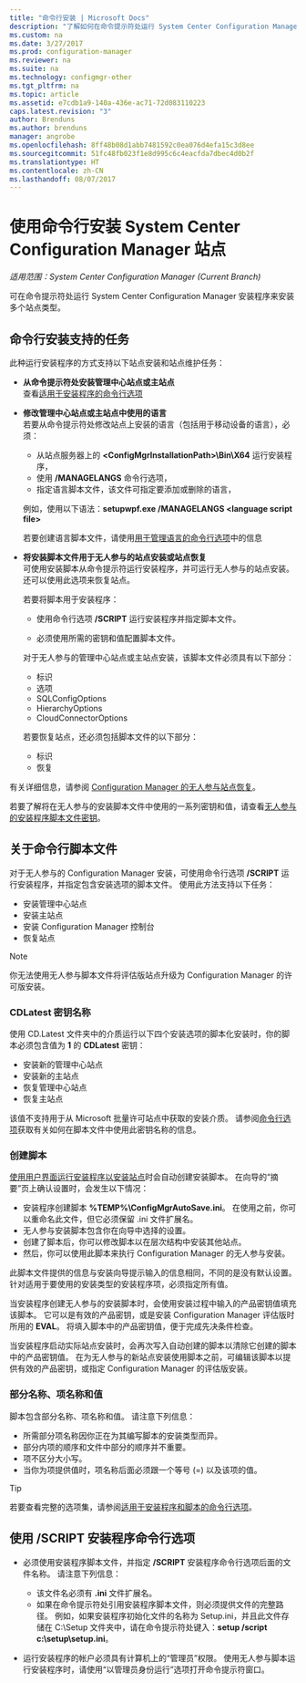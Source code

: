 ```yaml
---
title: "命令行安装 | Microsoft Docs"
description: "了解如何在命令提示符处运行 System Center Configuration Manager 安装程序来安装多个站点。"
ms.custom: na
ms.date: 3/27/2017
ms.prod: configuration-manager
ms.reviewer: na
ms.suite: na
ms.technology: configmgr-other
ms.tgt_pltfrm: na
ms.topic: article
ms.assetid: e7cdb1a9-140a-436e-ac71-72d083110223
caps.latest.revision: "3"
author: Brenduns
ms.author: brenduns
manager: angrobe
ms.openlocfilehash: 8ff48b08d1abb7481592c0ea076d4efa15c3d8ee
ms.sourcegitcommit: 51fc48fb023f1e8d995c6c4eacfda7dbec4d0b2f
ms.translationtype: HT
ms.contentlocale: zh-CN
ms.lasthandoff: 08/07/2017
---
```

# <a name="use-a-command-line-to-install-system-center-configuration-manager-sites"></a>使用命令行安装 System Center Configuration Manager 站点

*适用范围：System Center Configuration Manager (Current Branch)*

 可在命令提示符处运行 System Center Configuration Manager 安装程序来安装多个站点类型。

## <a name="supported-tasks-for-command-line-installations"></a>命令行安装支持的任务
 此种运行安装程序的方式支持以下站点安装和站点维护任务：

-   **从命令提示符处安装管理中心站点或主站点**  
  查看[适用于安装程序的命令行选项](../../../../core/servers/deploy/install/command-line-options-for-setup.md)

-  **修改管理中心站点或主站点中使用的语言**  
    若要从命令提示符处修改站点上安装的语言（包括用于移动设备的语言），必须：  

     -   从站点服务器上的 **&lt;ConfigMgrInstallationPath\>\Bin\X64** 运行安装程序，
     -   使用 **/MANAGELANGS** 命令行选项，
     -   指定语言脚本文件，该文件可指定要添加或删除的语言，  

    例如，使用以下语法：**setupwpf.exe /MANAGELANGS &lt;language script file\>**  

    若要创建语言脚本文件，请使用[用于管理语言的命令行选项](../../../../core/servers/deploy/install/command-line-options-for-setup.md#bkmk_Lang)中的信息  

-  **将安装脚本文件用于无人参与的站点安装或站点恢复**  
    可使用安装脚本从命令提示符运行安装程序，并可运行无人参与的站点安装。 还可以使用此选项来恢复站点。    

    若要将脚本用于安装程序：  

    -   使用命令行选项 **/SCRIPT** 运行安装程序并指定脚本文件。  

    -   必须使用所需的密钥和值配置脚本文件。  

    对于无人参与的管理中心站点或主站点安装，该脚本文件必须具有以下部分：  

    -   标识    
    -   选项    
    -   SQLConfigOptions    
      -   HierarchyOptions    
    -   CloudConnectorOptions   

    若要恢复站点，还必须包括脚本文件的以下部分：  

    -   标识  
    -   恢复

有关详细信息，请参阅 [Configuration Manager 的无人参与站点恢复](/sccm/protect/understand/unattended-recovery)。  

若要了解将在无人参与的安装脚本文件中使用的一系列密钥和值，请查看[无人参与的安装程序脚本文件密钥](../../../../core/servers/deploy/install/command-line-options-for-setup.md#bkmk_Unattended)。  

## <a name="about-the-command-line-script-file"></a>关于命令行脚本文件  
 对于无人参与的 Configuration Manager 安装，可使用命令行选项 **/SCRIPT** 运行安装程序，并指定包含安装选项的脚本文件。 使用此方法支持以下任务：  

-   安装管理中心站点  
-   安装主站点  
-   安装 Configuration Manager 控制台  
-   恢复站点  

> [!NOTE]  
>  你无法使用无人参与脚本文件将评估版站点升级为 Configuration Manager 的许可版安装。  

### <a name="the-cdlatest-key-name"></a>CDLatest 密钥名称
使用 CD.Latest 文件夹中的介质运行以下四个安装选项的脚本化安装时，你的脚本必须包含值为 **1** 的 **CDLatest** 密钥：
- 安装新的管理中心站点
- 安装新的主站点
- 恢复管理中心站点
- 恢复主站点

该值不支持用于从 Microsoft 批量许可站点中获取的安装介质。
请参阅[命令行选项](/sccm/core/servers/deploy/install/command-line-options-for-setup)获取有关如何在脚本文件中使用此密钥名称的信息。



### <a name="create-the-script"></a>创建脚本
[使用用户界面运行安装程序以安装站点](../../../../core/servers/deploy/install/use-the-setup-wizard-to-install-sites.md)时会自动创建安装脚本。  在向导的“摘要”页上确认设置时，会发生以下情况：  

-   安装程序创建脚本 **%TEMP%\ConfigMgrAutoSave.ini**。  在使用之前，你可以重命名此文件，但它必须保留 .ini 文件扩展名。  
-   无人参与安装脚本包含你在向导中选择的设置。  
-   创建了脚本后，你可以修改脚本以在层次结构中安装其他站点。  
-   然后，你可以使用此脚本来执行 Configuration Manager 的无人参与安装。  

此脚本文件提供的信息与安装向导提示输入的信息相同，不同的是没有默认设置。   
针对适用于要使用的安装类型的安装程序项，必须指定所有值。   

当安装程序创建无人参与的安装脚本时，会使用安装过程中输入的产品密钥值填充该脚本。 它可以是有效的产品密钥，或是安装 Configuration Manager 评估版时所用的 **EVAL**。 将填入脚本中的产品密钥值，便于完成先决条件检查。   

当安装程序启动实际站点安装时，会再次写入自动创建的脚本以清除它创建的脚本中的产品密钥值。 在为无人参与的新站点安装使用脚本之前，可编辑该脚本以提供有效的产品密钥，或指定 Configuration Manager 的评估版安装。  

### <a name="section-names-key-names-and-values"></a>部分名称、项名称和值
脚本包含部分名称、项名称和值。 请注意下列信息：
-   所需部分项名称因你正在为其编写脚本的安装类型而异。
-   部分内项的顺序和文件中部分的顺序并不重要。     
-   项不区分大小写。  
-   当你为项提供值时，项名称后面必须跟一个等号 (=) 以及该项的值。    

> [!TIP]  
>  若要查看完整的选项集，请参阅[适用于安装程序和脚本的命令行选项](../../../../core/servers/deploy/install/command-line-options-for-setup.md)。  

## <a name="use-the-script-setup-command-line-option"></a>使用 /SCRIPT 安装程序命令行选项

-   必须使用安装程序脚本文件，并指定 **/SCRIPT** 安装程序命令行选项后面的文件名称。 请注意下列信息：   
    -   该文件名必须有 **.ini** 文件扩展名。  
    -   如果在命令提示符处引用安装程序脚本文件，则必须提供文件的完整路径。 例如，如果安装程序初始化文件的名称为 Setup.ini，并且此文件存储在 C:\Setup 文件夹中，请在命令提示符处键入：**setup /script c:\setup\setup.ini**。  

-   运行安装程序的帐户必须具有计算机上的“管理员”权限。 使用无人参与脚本运行安装程序时，请使用“以管理员身份运行”选项打开命令提示符窗口。   
